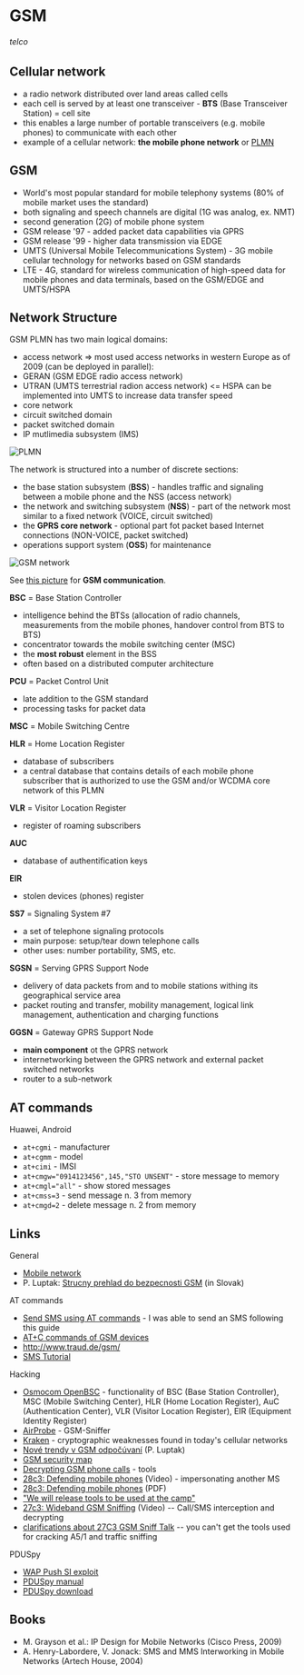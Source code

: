 # GSM
###### telco

## Cellular network

 * a radio network distributed over land areas called cells
 * each cell is served by at least one transceiver - **BTS** (Base Transceiver Station) = cell site
 * this enables a large number of portable transceivers (e.g. mobile phones) to communicate with each other
 * example of a cellular network: **the mobile phone network** or [PLMN](http://en.wikipedia.org/wiki/PLMN)

## GSM

 * World's most popular standard for mobile telephony systems (80% of mobile market uses the standard)
 * both signaling and speech channels are digital (1G was analog, ex. NMT)
 * second generation (2G) of mobile phone system
 * GSM release '97 - added packet data capabilities via GPRS
 * GSM release '99 - higher data transmission via EDGE
 * UMTS (Universal Mobile Telecommunications System) - 3G mobile cellular technology for networks based on GSM standards
 * LTE - 4G, standard for wireless communication of high-speed data for mobile phones and data terminals, based on the GSM/EDGE and UMTS/HSPA

## Network Structure

GSM PLMN has two main logical domains:

* access network => most used access networks in western Europe as of 2009 (can be deployed in parallel):
 * GERAN (GSM EDGE radio access network)
 * UTRAN (UMTS terrestrial radion access network) <= HSPA can be implemented into UMTS to increase data transfer speed
* core network
 * circuit switched domain
 * packet switched domain
 * IP mutlimedia subsystem (IMS)

![PLMN](https://raw.github.com/jreisinger/blog/master/files/gsm_structure.png)

The network is structured into a number of discrete sections:

 * the base station subsystem (**BSS**) - handles traffic and signaling between a mobile phone and the NSS (access network)
 * the network and switching subsystem (**NSS**) - part of the network most similar to a fixed network (VOICE, circuit switched)
 * the **GPRS core network** - optional part fot packet based Internet connections (NON-VOICE, packet switched)
 * operations support system (**OSS**) for maintenance

![GSM network](https://raw.github.com/jreisinger/blog/master/files/gsm_structure.png)

See [this picture](https://raw.github.com/jreisinger/blog/master/files/gsm_communication.jpg) for **GSM communication**.

**BSC** = Base Station Controller

 * intelligence behind the BTSs (allocation of radio channels, measurements from the mobile phones, handover control from BTS to BTS)
 * concentrator towards the mobile switching center (MSC)
 * the **most robust** element in the BSS
 * often based on a distributed computer architecture

**PCU** = Packet Control Unit

 * late addition to the GSM standard
 * processing tasks for packet data

**MSC** = Mobile Switching Centre

**HLR** = Home Location Register

 * database of subscribers
 * a central database that contains details of each mobile phone subscriber that is authorized to use the GSM and/or WCDMA core network of this PLMN

**VLR** = Visitor Location Register

 * register of roaming subscribers

**AUC**

 * database of authentification keys

**EIR**

 * stolen devices (phones) register

**SS7** = Signaling System #7

 * a set of telephone signaling protocols
 * main purpose: setup/tear down telephone calls
 * other uses: number portability, SMS, etc.

**SGSN** = Serving GPRS Support Node

 * delivery of data packets from and to mobile stations withing its geographical service area
 * packet routing and transfer, mobility management, logical link management, authentication and charging functions

**GGSN** = Gateway GPRS Support Node

 * **main component** ot the GPRS network
 * internetworking between the GPRS network and external packet switched networks
 * router to a sub-network

## AT commands

Huawei, Android

 * `at+cgmi` - manufacturer
 * `at+cgmm` -  model
 * `at+cimi` - IMSI
 * `at+cmgw="0914123456",145,"STO UNSENT"` - store message to memory
 * `at+cmgl="all"` - show stored messages
 * `at+cmss=3` - send message n. 3 from memory
 * `at+cmgd=2` - delete message n. 2 from memory

## Links

General

* [Mobile network](http://en.wikipedia.org/wiki/Mobile_network)
* P. Luptak: [Strucny prehlad do bezpecnosti GSM](http://www.nethemba.com/gsm-zranitelnosti.pdf) (in Slovak)

AT commands

* [Send SMS using AT commands](http://www.smssolutions.net/tutorials/gsm/sendsmsat/) - I was able to send an SMS following this guide
* [AT+C commands of GSM devices](http://gatling.ikk.sztaki.hu/~kissg/gsm/at+c.html)
* http://www.traud.de/gsm/
* [SMS Tutorial](http://www.developershome.com/sms/)

Hacking

 * [Osmocom OpenBSC](http://openbsc.osmocom.org/trac/) - functionality of BSC (Base Station Controller), MSC (Mobile Switching Center), HLR (Home Location Register), AuC (Authentication Center), VLR (Visitor Location Register), EIR (Equipment Identity Register)
 * [AirProbe](https://svn.berlin.ccc.de/projects/airprobe/) - GSM-Sniffer
 * [Kraken](http://reflextor.com/trac/a51) - cryptographic weaknesses found in today's cellular networks
 * [Nové trendy v GSM odpočúvaní](https://www.nethemba.com/sk/blog/-/blogs/nove-trendy-v-gsm-odpocuvani) (P. Luptak)
 * [GSM security map](http://gsmmap.org/)
 * [Decrypting GSM phone calls](http://srlabs.de/research/decrypting_gsm/) - tools
 * [28c3: Defending mobile phones](http://www.youtube.com/user/28c3#p/search/0/YWdHSJsEOck) (Video) - impersonating another MS
  * [28c3: Defending mobile phones](http://events.ccc.de/congress/2011/Fahrplan/attachments/1994_111217.SRLabs-28C3-Defending_mobile_phones.pdf) (PDF)
  * ["We will release tools to be used at the camp"](http://srlabs.de/events/gprs-intercept-wardriving-phone-networks-at-the-ccc-camp-finowfurt-august-10-2011/)
 * [27c3: Wideband GSM Sniffing](http://www.youtube.com/watch?v=lsIriAdbttc) (Video) -- Call/SMS interception and decrypting
  * [clarifications about 27C3 GSM Sniff Talk](http://lists.osmocom.org/pipermail/baseband-devel/2010-December/000912.html) -- you can't get the tools used for cracking A5/1 and traffic sniffing

PDUSpy

 * [WAP Push SI exploit](http://www.silentservices.de/adv03-2009.html)
 * [PDUSpy manual](http://www.nobbi.com/pduspy.html)
 * [PDUSpy download](http://www.nobbi.com/download.html#pduspy)

## Books

 * M. Grayson et al.: IP Design for Mobile Networks (Cisco Press, 2009)
 * A. Henry-Labordere, V. Jonack: SMS and MMS Interworking in Mobile Networks (Artech House, 2004)


